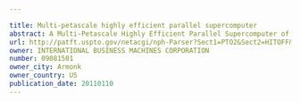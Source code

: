 ```yaml
---

title: Multi-petascale highly efficient parallel supercomputer
abstract: A Multi-Petascale Highly Efficient Parallel Supercomputer of 100 petaOPS-scale computing, at decreased cost, power and footprint, and that allows for a maximum packaging density of processing nodes from an interconnect point of view. The Supercomputer exploits technological advances in VLSI that enables a computing model where many processors can be integrated into a single Application Specific Integrated Circuit (ASIC). Each ASIC computing node comprises a system-on-chip ASIC utilizing four or more processors integrated into one die, with each having full access to all system resources and enabling adaptive partitioning of the processors to functions such as compute or messaging I/O on an application by application basis, and preferably, enable adaptive partitioning of functions in accordance with various algorithmic phases within an application, or if I/O or other processors are underutilized, then can participate in computation or communication nodes are interconnected by a five dimensional torus network with DMA that optimally maximize the throughput of packet communications between nodes and minimize latency.
url: http://patft.uspto.gov/netacgi/nph-Parser?Sect1=PTO2&Sect2=HITOFF&p=1&u=%2Fnetahtml%2FPTO%2Fsearch-adv.htm&r=1&f=G&l=50&d=PALL&S1=09081501&OS=09081501&RS=09081501
owner: INTERNATIONAL BUSINESS MACHINES CORPORATION
number: 09081501
owner_city: Armonk
owner_country: US
publication_date: 20110110
---
```


